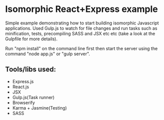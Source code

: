 Isomorphic React+Express example
================================

Simple example demonstrating how to start building isomorphic Javascript applications.
Used Gulp.js to watch for file changes and run tasks such as minification, tests, precompiling SASS and JSX etc etc 
(take a look at the Gulpfile for more details).

Run "npm install" on the command line first then start the server using the command "node app.js" or "gulp server".

Tools/libs used:
----------------
- Express.js
- React.js
- JSX
- Gulp.js(Task runner)
- Browserify
- Karma + Jasmine(Testing)
- SASS
